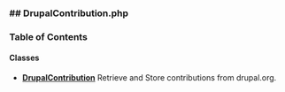 



### ## DrupalContribution.php













### Table of Contents




#### Classes
- **[DrupalContribution](../classes/Drupal-ct-drupal-Plugin-ContributionSource-DrupalContribution.md)**
  Retrieve and Store contributions from drupal.org.














